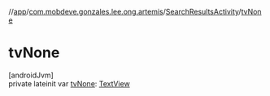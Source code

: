 //[app](../../../index.md)/[com.mobdeve.gonzales.lee.ong.artemis](../index.md)/[SearchResultsActivity](index.md)/[tvNone](tv-none.md)

# tvNone

[androidJvm]\
private lateinit var [tvNone](tv-none.md): [TextView](https://developer.android.com/reference/kotlin/android/widget/TextView.html)

